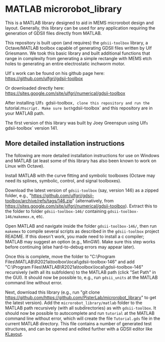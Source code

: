 # MATLAB microrobot_library

This is a MATLAB library designed to aid in MEMS microrobot design and layout. Generally, this library can be used for any application requiring the generation of GDSII files directly from MATLAB.  

This repository is built upon (and requires) the `gdsii-toolbox` library, a Octave/MATLAB toolbox capable of generating GDSII files written by Ulf Griesmann. We took this basic library and built additional functions that range in complexity from generating a simple rectangle with MEMS etch holes to generating an entire electrostatic inchworm motor. 

Ulf`s work can be found on his github page here: https://github.com/ulfgri/gdsii-toolbox

Or downloaded directly here: https://sites.google.com/site/ulfgri/numerical/gdsii-toolbox

After installing Ulf`s `gdsii-toolbox`, clone this repository and run the `tutorial.m` script. Make sure both `gdsii-toolbox` and this repository are in your MATLAB path.   

The first version of this library was built by Joey Greenspun using Ulf`s `gdsii-toolbox` version 141. 

## More detailed installation instructions

The following are more detailed installation instructions for use on Windows and MATLAB (at least some of this library has also been known to work on Linux with Octave).

Install MATLAB with the curve fitting and symbolic toolboxes (Octave may need its splines, symbolic, control, and signal toolboxes).

Download the latest version of `gdsii-toolbox` (say, version 146) as a zipped folder, e.g., "https://github.com/ulfgri/gdsii-toolbox/archive/refs/tags/146.zip" (alternatively, from https://sites.google.com/site/ulfgri/numerical/gdsii-toolbox). Extract this to the folder to folder `gdsii-toolbox-146/` containing `gdsii-toolbox-146/makemex.m`, etc.

Open MATLAB and navigate inside the folder `gdsii-toolbox-146/`, then run `makemex` to compile several scripts as described in the `gdsii-toolbox` project README. If this doesn't work, you made need to install a c compiler; MATLAB may suggest an option (e.g., MinGW). Make sure this step works before continuing (else hard-to-debug errors may appear later).

Once this is complete, move the folder to "C:\Program Files\MATLAB\R2021a\toolbox\local\gdsii-toolbox-146" and add "C:\Program Files\MATLAB\R2021a\toolbox\local\gdsii-toolbox-146" recursively (with all its subfolders) to the MATLAB path (click "Set Path" in the GUI). It should now be possible to, e.g., run `gdsii_units` at the MATLAB command line without error.

Next, download this library (e.g., run "git clone https://github.com/https://github.com/PisterLab/microrobot_library" to get the latest version). Add the `microrobot_library/matlab` folder to the MATLAB path recursively (with all subdirectories) as with `gdsii-toolbox`. It should now be possible to autocomplete and run `tutorial` at the MATLAB command line without error, which will create the file `Tutorial.gds` file in the current MATLAB directory. This file contains a number of generated test structures, and can be opened and edited further with a GDSII editor like [KLayout](https://klayout.de/).
